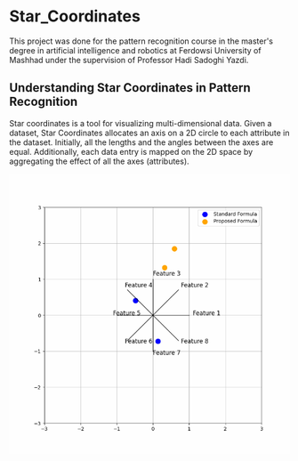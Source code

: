 # Star_Coordinates
 This project was done for the pattern recognition course in the master's degree in artificial intelligence and robotics at Ferdowsi University of Mashhad under the supervision of Professor Hadi Sadoghi Yazdi.

## Understanding Star Coordinates in Pattern Recognition
Star coordinates is a tool for visualizing multi-dimensional data. Given a dataset, Star Coordinates allocates an axis on a 2D circle to each attribute in the dataset. Initially, all the lengths and the angles between the axes are equal. Additionally, each data entry is mapped on the 2D space by aggregating the effect of all the axes (attributes).

![SegmentLocal](star_coordinates_animation.gif "segment")

